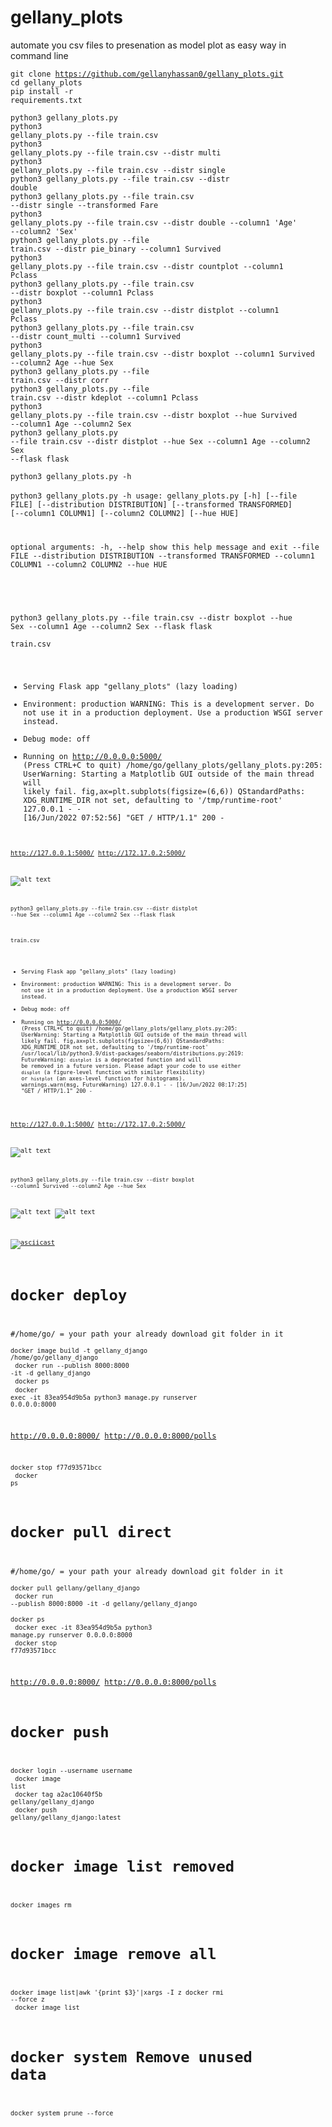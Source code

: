 # gellany_plots 
automate you csv files to presenation as model plot as easy way in command line <br>

<code>git clone https://github.com/gellanyhassan0/gellany_plots.git</code><br>
<code>cd gellany_plots</code><br>
<code>pip install -r requirements.txt</code><br>



<code>python3 gellany_plots.py </code><br>
<code>python3 gellany_plots.py --file train.csv </code><br>
<code>python3 gellany_plots.py --file train.csv --distr multi</code><br>
<code>python3 gellany_plots.py --file train.csv --distr single</code><br>
<code>python3 gellany_plots.py --file train.csv --distr double</code><br>
<code>python3 gellany_plots.py --file train.csv --distr single --transformed Fare</code><br>
<code>python3 gellany_plots.py --file train.csv --distr double --column1 'Age' --column2 'Sex'</code><br>
<code>python3 gellany_plots.py --file train.csv --distr pie_binary --column1 Survived</code><br>
<code>python3 gellany_plots.py --file train.csv --distr countplot --column1 Pclass</code><br>
<code>python3 gellany_plots.py --file train.csv --distr boxplot --column1 Pclass</code><br>
<code>python3 gellany_plots.py --file train.csv --distr distplot --column1 Pclass</code><br>
<code>python3 gellany_plots.py --file train.csv --distr count_multi --column1 Survived</code><br>
<code>python3 gellany_plots.py --file train.csv --distr boxplot --column1 Survived --column2 Age --hue Sex</code><br>
<code>python3 gellany_plots.py --file train.csv --distr corr</code><br>
<code>python3 gellany_plots.py --file train.csv --distr kdeplot --column1 Pclass</code><br>
<code>python3 gellany_plots.py --file train.csv --distr boxplot --hue Survived --column1 Age --column2 Sex</code><br>
<code>python3 gellany_plots.py --file train.csv --distr distplot --hue Sex --column1 Age --column2 Sex --flask flask</code><br>


<code>python3 gellany_plots.py -h</code><br>  
<code>python3 gellany_plots.py -h
usage: gellany_plots.py [-h] [--file FILE] [--distribution DISTRIBUTION] [--transformed TRANSFORMED] [--column1 COLUMN1]
                        [--column2 COLUMN2] [--hue HUE]

optional arguments:
  -h, --help            show this help message and exit
  --file FILE
  --distribution DISTRIBUTION
  --transformed TRANSFORMED
  --column1 COLUMN1
  --column2 COLUMN2
  --hue HUE

</code><br>

<code>python3 gellany_plots.py --file train.csv --distr boxplot --hue Sex --column1 Age --column2 Sex --flask flask</code><br>

<code>train.csv
 * Serving Flask app "gellany_plots" (lazy loading)
 * Environment: production
   WARNING: This is a development server. Do not use it in a production deployment.
   Use a production WSGI server instead.
 * Debug mode: off
 * Running on http://0.0.0.0:5000/ (Press CTRL+C to quit)
/home/go/gellany_plots/gellany_plots.py:205: UserWarning: Starting a Matplotlib GUI outside of the main thread will likely fail.
  fig,ax=plt.subplots(figsize=(6,6))
QStandardPaths: XDG_RUNTIME_DIR not set, defaulting to '/tmp/runtime-root'
127.0.0.1 - - [16/Jun/2022 07:52:56] "GET / HTTP/1.1" 200 -<code><br>
  
http://127.0.0.1:5000/
http://172.17.0.2:5000/
  

![alt text](https://github.com/gellanyhassan0/gellany_plots/blob/main/Screenshot_2022-06-16_08-16-44.png?raw=true)<br>
  
  
  
  
<code>python3 gellany_plots.py --file train.csv --distr distplot --hue Sex --column1 Age --column2 Sex --flask flask</code><br>
  
  
<code>train.csv
 * Serving Flask app "gellany_plots" (lazy loading)
 * Environment: production
   WARNING: This is a development server. Do not use it in a production deployment.
   Use a production WSGI server instead.
 * Debug mode: off
 * Running on http://0.0.0.0:5000/ (Press CTRL+C to quit)
/home/go/gellany_plots/gellany_plots.py:205: UserWarning: Starting a Matplotlib GUI outside of the main thread will likely fail.
  fig,ax=plt.subplots(figsize=(6,6))
QStandardPaths: XDG_RUNTIME_DIR not set, defaulting to '/tmp/runtime-root'
/usr/local/lib/python3.9/dist-packages/seaborn/distributions.py:2619: FutureWarning: `distplot` is a deprecated function and will be removed in a future version. Please adapt your code to use either `displot` (a figure-level function with similar flexibility) or `histplot` (an axes-level function for histograms).
  warnings.warn(msg, FutureWarning)
  127.0.0.1 - - [16/Jun/2022 08:17:25] "GET / HTTP/1.1" 200 -</code><br>
  
 http://127.0.0.1:5000/
 http://172.17.0.2:5000/
  
![alt text](https://github.com/gellanyhassan0/gellany_plots/blob/main/Screenshot_2022-06-16_08-17-31.png?raw=true)

<code>python3 gellany_plots.py --file train.csv --distr boxplot --column1 Survived --column2 Age --hue Sex</code><br>

![alt text](https://github.com/gellanyhassan0/gellany_plots/blob/main/Figure_1.png?raw=true)
![alt text](https://github.com/gellanyhassan0/gellany_plots/blob/main/Screenshot_2022-06-16_01-56-24.png?raw=true)

 
  [![asciicast](https://asciinema.org/a/502076.svg)](https://asciinema.org/a/502076)</code><br>
  

  
# docker deploy
#/home/go/ = your path your already download git folder in it<br>
<code>docker image build -t gellany_django /home/go/gellany_django</code><br>
<code>docker run --publish 8000:8000 -it -d gellany_django</code><br>
<code>docker ps</code><br>
<code>docker exec -it 83ea954d9b5a python3 manage.py runserver 0.0.0.0:8000</code><br>

http://0.0.0.0:8000/
http://0.0.0.0:8000/polls

<code>docker stop f77d93571bcc</code><br>
<code>docker ps</code><br>


# docker pull direct
#/home/go/ = your path your already download git folder in it<br>
<code>docker pull gellany/gellany_django</code><br>
<code>docker run --publish 8000:8000 -it -d gellany/gellany_django</code><br>
<code>docker ps</code><br>
<code>docker exec -it 83ea954d9b5a python3 manage.py runserver 0.0.0.0:8000</code><br>
<code>docker stop f77d93571bcc</code><br>

http://0.0.0.0:8000/
http://0.0.0.0:8000/polls


# docker push
<code>docker login --username username</code><br>
<code>docker image list</code><br>
<code>docker tag a2ac10640f5b gellany/gellany_django</code><br>
<code>docker push gellany/gellany_django:latest</code><br>

# docker image list removed
<code>docker images rm </code><br>

# docker image remove all
<code>docker image list|awk '{print $3}'|xargs -I z docker rmi --force z</code><br>
<code>docker image list</code><br>

# docker system Remove unused data
<code>docker system prune --force</code><br>

